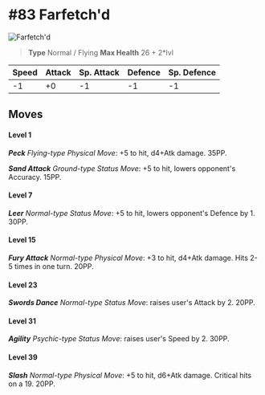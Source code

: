 # #83 Farfetch'd


![Farfetch'd](https://img.pokemondb.net/sprites/home/normal/1x/farfetchd.png)

> **Type** Normal / Flying
> **Max Health** 26 + 2\*lvl

| Speed | Attack | Sp. Attack | Defence | Sp. Defence |
| ----- | ------ | ---------- | ------- | ----------- |
| -1 | +0 | -1 | -1 | -1 |

## Moves
#### Level 1

***Peck** Flying-type Physical Move*: +5 to hit, d4+Atk damage.  35PP.

***Sand Attack** Ground-type Status Move*: +5 to hit, lowers opponent's Accuracy. 15PP.
#### Level 7

***Leer** Normal-type Status Move*: +5 to hit, lowers opponent's Defence by 1. 30PP.
#### Level 15

***Fury Attack** Normal-type Physical Move*: +3 to hit, d4+Atk damage. Hits 2-5 times in one turn. 20PP.
#### Level 23

***Swords Dance** Normal-type Status Move*: raises user's Attack by 2. 20PP.
#### Level 31

***Agility** Psychic-type Status Move*: raises user's Speed by 2. 30PP.
#### Level 39

***Slash** Normal-type Physical Move*: +5 to hit, d6+Atk damage. Critical hits on a 19. 20PP.

